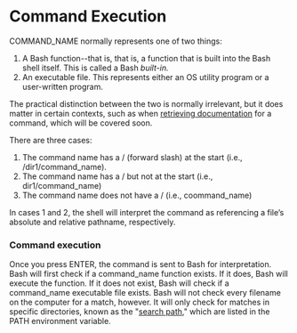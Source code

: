 # Command Execution

COMMAND\_NAME normally represents one of two things:

1. A Bash function--that is, that is, a function that is built into the Bash shell itself. This is called a Bash _built-in._&#x20;
2. An executable file. This represents either an OS utility program or a user-written program.&#x20;

The practical distinction between the two is normally irrelevant, but it does matter in certain contexts, such as when [retrieving documentation](getting-help.md) for a command, which will be covered soon.&#x20;



There are three cases:

1. The command name has a / (forward slash) at the start (i.e., /dir1/command\_name).
2. The command name has a / but not at the start (i.e., dir1/command\_name)
3. The command name does not have a / (i.e., coommand\_name)

In cases 1 and 2, the shell will interpret the command as referencing a file’s absolute and relative pathname, respectively.&#x20;





### Command execution

Once you press ENTER, the command is sent to Bash for interpretation. Bash will first check if a command\_name function exists. If it does, Bash will execute the function. If it does not exist, Bash will check if a command\_name executable file exists. Bash will not check every filename on the computer for a match, however. It will only check for matches in specific directories, known as the "[search path](search-path.md)," which are listed in the PATH environment variable. &#x20;
